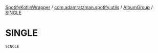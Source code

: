[SpotifyKotlinWrapper](../../index.md) / [com.adamratzman.spotify.utils](../index.md) / [AlbumGroup](index.md) / [SINGLE](./-s-i-n-g-l-e.md)

# SINGLE

`SINGLE`